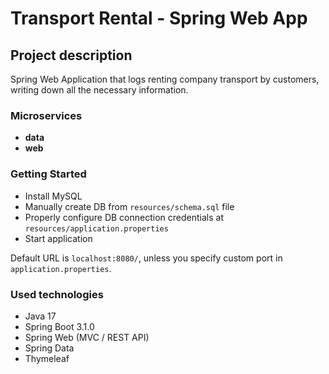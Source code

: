 # Transport Rental - Spring Web App
## Project description
Spring Web Application that logs renting company transport by customers, writing down all the necessary information.
### Microservices
- **data**
- **web**

### Getting Started
- Install MySQL
- Manually create DB from `resources/schema.sql` file
- Properly configure DB connection credentials at `resources/application.properties`
- Start application

Default URL is `localhost:8080/`, unless you specify custom port in `application.properties`.

### Used technologies
- Java 17
- Spring Boot 3.1.0
- Spring Web (MVC / REST API)
- Spring Data
- Thymeleaf